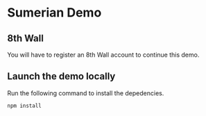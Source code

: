 # Sumerian Demo

## 8th Wall 

You will have to register an 8th Wall account to continue this demo.




## Launch the demo locally

Run the following command to install the depedencies.
```
npm install 
```

